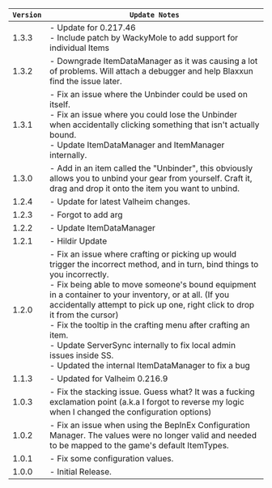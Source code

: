 | `Version` | `Update Notes`                                                                                                                                                                                                                                                                                                                                                                                                                                                                                                                    |
|-----------|-----------------------------------------------------------------------------------------------------------------------------------------------------------------------------------------------------------------------------------------------------------------------------------------------------------------------------------------------------------------------------------------------------------------------------------------------------------------------------------------------------------------------------------|
| 1.3.3     | - Update for 0.217.46<br/>- Include patch by WackyMole to add support for individual Items                                                                                                                                                                                                                                                                                                                                                                                                                                        |
| 1.3.2     | - Downgrade ItemDataManager as it was causing a lot of problems. Will attach a debugger and help Blaxxun find the issue later.                                                                                                                                                                                                                                                                                                                                                                                                    |
| 1.3.1     | - Fix an issue where the Unbinder could be used on itself.<br/> - Fix an issue where you could lose the Unbinder when accidentally clicking something that isn't actually bound. <br/> - Update ItemDataManager and ItemManager internally.                                                                                                                                                                                                                                                                                       |
| 1.3.0     | - Add in an item called the "Unbinder", this obviously allows you to unbind your gear from yourself. Craft it, drag and drop it onto the item you want to unbind.                                                                                                                                                                                                                                                                                                                                                                 |
| 1.2.4     | - Update for latest Valheim changes.                                                                                                                                                                                                                                                                                                                                                                                                                                                                                              |
| 1.2.3     | - Forgot to add arg                                                                                                                                                                                                                                                                                                                                                                                                                                                                                                               |
| 1.2.2     | - Update ItemDataManager                                                                                                                                                                                                                                                                                                                                                                                                                                                                                                          |
| 1.2.1     | - Hildir Update                                                                                                                                                                                                                                                                                                                                                                                                                                                                                                                   |
| 1.2.0     | - Fix an issue where crafting or picking up would trigger the incorrect method, and in turn, bind things to you incorrectly.<br/> - Fix being able to move someone's bound equipment in a container to your inventory, or at all. (If you accidentally attempt to pick up one, right click to drop it from the cursor)<br/> - Fix the tooltip in the crafting menu after crafting an item.<br/> - Update ServerSync internally to fix local admin issues inside SS.<br/> - Updated the internal ItemDataManager to fix a bug<br/> |
| 1.1.3     | - Updated for Valheim 0.216.9                                                                                                                                                                                                                                                                                                                                                                                                                                                                                                     |
| 1.0.3     | - Fix the stacking issue. Guess what? It was a fucking exclamation point (a.k.a I forgot to reverse my logic when I changed the configuration options)                                                                                                                                                                                                                                                                                                                                                                            |
| 1.0.2     | - Fix an issue when using the BepInEx Configuration Manager. The values were no longer valid and needed to be mapped to the game's default ItemTypes.                                                                                                                                                                                                                                                                                                                                                                             |
| 1.0.1     | - Fix some configuration values.                                                                                                                                                                                                                                                                                                                                                                                                                                                                                                  |
| 1.0.0     | - Initial Release.                                                                                                                                                                                                                                                                                                                                                                                                                                                                                                                |